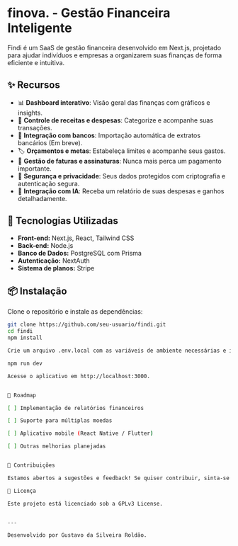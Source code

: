 # finova. - Gestão Financeira Inteligente

Findi é um SaaS de gestão financeira desenvolvido em Next.js, projetado para ajudar indivíduos e empresas a organizarem suas finanças de forma eficiente e intuitiva.

## ✨ Recursos

- 📊 **Dashboard interativo**: Visão geral das finanças com gráficos e insights.
- 💸 **Controle de receitas e despesas**: Categorize e acompanhe suas transações.
- 🔄 **Integração com bancos**: Importação automática de extratos bancários (Em breve).
- 🏷️ **Orçamentos e metas**: Estabeleça limites e acompanhe seus gastos.
- 📅 **Gestão de faturas e assinaturas**: Nunca mais perca um pagamento importante.
- 🔐 **Segurança e privacidade**: Seus dados protegidos com criptografia e autenticação segura.
- 🤳 **Integração com IA**: Receba um relatório de suas despesas e ganhos detalhadamente.

## 🚀 Tecnologias Utilizadas

- **Front-end:** Next.js, React, Tailwind CSS
- **Back-end:** Node.js
- **Banco de Dados:** PostgreSQL com Prisma
- **Autenticação:** NextAuth
- **Sistema de planos:** Stripe

## 📦 Instalação

Clone o repositório e instale as dependências:

```bash
git clone https://github.com/seu-usuario/findi.git
cd findi
npm install

Crie um arquivo .env.local com as variáveis de ambiente necessárias e inicie o servidor:

npm run dev

Acesse o aplicativo em http://localhost:3000.


📌 Roadmap

[ ] Implementação de relatórios financeiros

[ ] Suporte para múltiplas moedas

[ ] Aplicativo mobile (React Native / Flutter)

[ ] Outras melhorias planejadas


🤝 Contribuições

Estamos abertos a sugestões e feedback! Se quiser contribuir, sinta-se à vontade para abrir um issue ou enviar um pull request.

📜 Licença

Este projeto está licenciado sob a GPLv3 License.


---

Desenvolvido por Gustavo da Silveira Roldão. 

